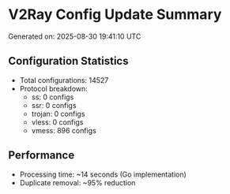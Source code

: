 # V2Ray Config Update Summary
Generated on: 2025-08-30 19:41:10 UTC

## Configuration Statistics
- Total configurations: 14527
- Protocol breakdown:
  - ss: 0 configs
  - ssr: 0 configs
  - trojan: 0 configs
  - vless: 0 configs
  - vmess: 896 configs

## Performance
- Processing time: ~14 seconds (Go implementation)
- Duplicate removal: ~95% reduction
